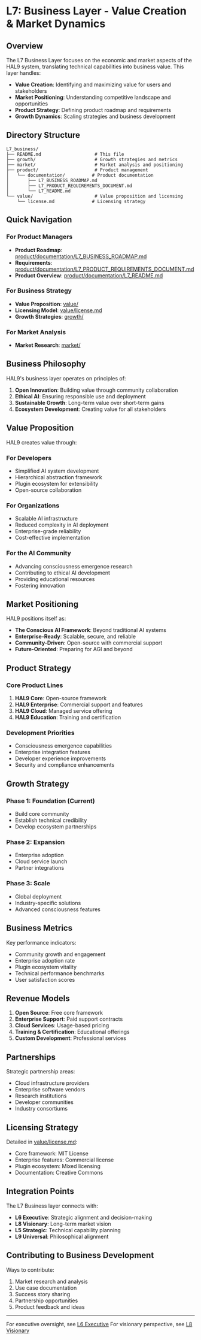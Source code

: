 # L7: Business Layer - Value Creation & Market Dynamics

## Overview

The L7 Business Layer focuses on the economic and market aspects of the HAL9 system, translating technical capabilities into business value. This layer handles:

- **Value Creation**: Identifying and maximizing value for users and stakeholders
- **Market Positioning**: Understanding competitive landscape and opportunities
- **Product Strategy**: Defining product roadmap and requirements
- **Growth Dynamics**: Scaling strategies and business development

## Directory Structure

```
L7_business/
├── README.md                    # This file
├── growth/                      # Growth strategies and metrics
├── market/                      # Market analysis and positioning
├── product/                     # Product management
│   └── documentation/          # Product documentation
│       ├── L7_BUSINESS_ROADMAP.md
│       ├── L7_PRODUCT_REQUIREMENTS_DOCUMENT.md
│       └── L7_README.md
└── value/                       # Value proposition and licensing
    └── license.md              # Licensing strategy
```

## Quick Navigation

### For Product Managers
- **Product Roadmap**: [product/documentation/L7_BUSINESS_ROADMAP.md](product/documentation/L7_BUSINESS_ROADMAP.md)
- **Requirements**: [product/documentation/L7_PRODUCT_REQUIREMENTS_DOCUMENT.md](product/documentation/L7_PRODUCT_REQUIREMENTS_DOCUMENT.md)
- **Product Overview**: [product/documentation/L7_README.md](product/documentation/L7_README.md)

### For Business Strategy
- **Value Proposition**: [value/](value/)
- **Licensing Model**: [value/license.md](value/license.md)
- **Growth Strategies**: [growth/](growth/)

### For Market Analysis
- **Market Research**: [market/](market/)

## Business Philosophy

HAL9's business layer operates on principles of:

1. **Open Innovation**: Building value through community collaboration
2. **Ethical AI**: Ensuring responsible use and deployment
3. **Sustainable Growth**: Long-term value over short-term gains
4. **Ecosystem Development**: Creating value for all stakeholders

## Value Proposition

HAL9 creates value through:

### For Developers
- Simplified AI system development
- Hierarchical abstraction framework
- Plugin ecosystem for extensibility
- Open-source collaboration

### For Organizations
- Scalable AI infrastructure
- Reduced complexity in AI deployment
- Enterprise-grade reliability
- Cost-effective implementation

### For the AI Community
- Advancing consciousness emergence research
- Contributing to ethical AI development
- Providing educational resources
- Fostering innovation

## Market Positioning

HAL9 positions itself as:
- **The Conscious AI Framework**: Beyond traditional AI systems
- **Enterprise-Ready**: Scalable, secure, and reliable
- **Community-Driven**: Open-source with commercial support
- **Future-Oriented**: Preparing for AGI and beyond

## Product Strategy

### Core Product Lines

1. **HAL9 Core**: Open-source framework
2. **HAL9 Enterprise**: Commercial support and features
3. **HAL9 Cloud**: Managed service offering
4. **HAL9 Education**: Training and certification

### Development Priorities
- Consciousness emergence capabilities
- Enterprise integration features
- Developer experience improvements
- Security and compliance enhancements

## Growth Strategy

### Phase 1: Foundation (Current)
- Build core community
- Establish technical credibility
- Develop ecosystem partnerships

### Phase 2: Expansion
- Enterprise adoption
- Cloud service launch
- Partner integrations

### Phase 3: Scale
- Global deployment
- Industry-specific solutions
- Advanced consciousness features

## Business Metrics

Key performance indicators:
- Community growth and engagement
- Enterprise adoption rate
- Plugin ecosystem vitality
- Technical performance benchmarks
- User satisfaction scores

## Revenue Models

1. **Open Source**: Free core framework
2. **Enterprise Support**: Paid support contracts
3. **Cloud Services**: Usage-based pricing
4. **Training & Certification**: Educational offerings
5. **Custom Development**: Professional services

## Partnerships

Strategic partnership areas:
- Cloud infrastructure providers
- Enterprise software vendors
- Research institutions
- Developer communities
- Industry consortiums

## Licensing Strategy

Detailed in [value/license.md](value/license.md):
- Core framework: MIT License
- Enterprise features: Commercial license
- Plugin ecosystem: Mixed licensing
- Documentation: Creative Commons

## Integration Points

The L7 Business layer connects with:
- **L6 Executive**: Strategic alignment and decision-making
- **L8 Visionary**: Long-term market vision
- **L5 Strategic**: Technical capability planning
- **L9 Universal**: Philosophical alignment

## Contributing to Business Development

Ways to contribute:
1. Market research and analysis
2. Use case documentation
3. Success story sharing
4. Partnership opportunities
5. Product feedback and ideas

---

For executive oversight, see [L6 Executive](../L6_executive/README.md)
For visionary perspective, see [L8 Visionary](../L8_visionary/README.md)